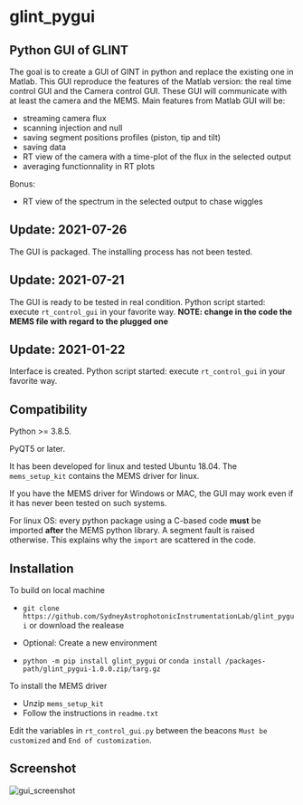 # glint_pygui
## Python GUI of GLINT

The goal is to create a GUI of GINT in python and replace the existing one in Matlab.
This GUI reproduce the features of the Matlab version: the real time control GUI and the Camera control GUI.
These GUI will communicate with at least the camera and the MEMS.
Main features from Matlab GUI will be:
- streaming camera flux
- scanning injection and null
- saving segment positions profiles (piston, tip and tilt)
- saving data
- RT view of the camera with a time-plot of the flux in the selected output
- averaging functionnality in RT plots

Bonus:
- RT view of the spectrum in the selected output to chase wiggles

## Update: 2021-07-26
The GUI is packaged.
The installing process has not been tested.

## Update: 2021-07-21
The GUI is ready to be tested in real condition.
Python script started: execute ``rt_control_gui`` in your favorite way.
**NOTE: change in the code the MEMS file with regard to the plugged one**

## Update: 2021-01-22
Interface is created.
Python script started: execute ``rt_control_gui`` in your favorite way.

## Compatibility
Python >= 3.8.5.

PyQT5 or later.

It has been developed for linux and tested Ubuntu 18.04.
The `mems_setup_kit` contains the MEMS driver for linux.

If you have the MEMS driver for Windows or MAC, the GUI may work even if it
has never been tested on such systems.

For linux OS: every python package using a C-based code **must** be imported **after** the MEMS python library.
A segment fault is raised otherwise.
This explains why the `import` are scattered in the code.

## Installation
To build on local machine

- `git clone https://github.com/SydneyAstrophotonicInstrumentationLab/glint_pygui` or download the realease

- Optional: Create a new environment

- `python -m pip install glint_pygui` or `conda install /packages-path/glint_pygui-1.0.0.zip/targ.gz`

To install the MEMS driver

- Unzip `mems_setup_kit`
- Follow the instructions in `readme.txt`

Edit the variables in `rt_control_gui.py` between the beacons `Must be customized` and `End of customization`.

## Screenshot
![gui_screenshot](https://user-images.githubusercontent.com/4233805/126922016-d92ac731-087b-4d4c-a2ca-153bbb0d931d.png)

